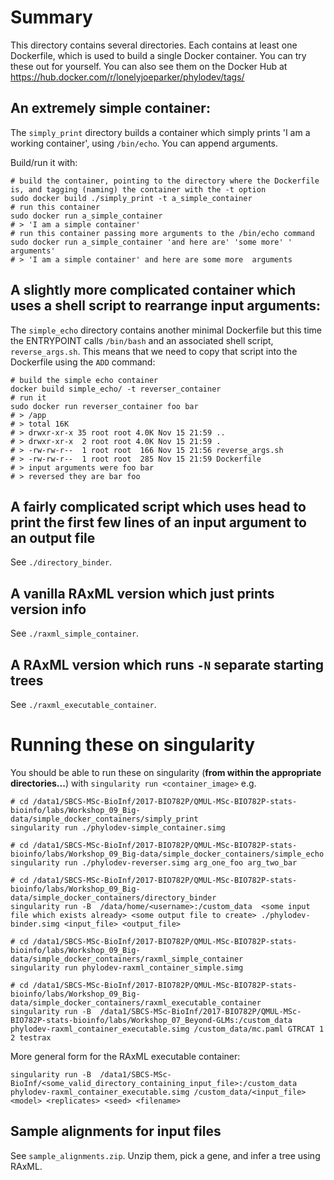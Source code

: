 # Summary

This directory contains several directories. Each contains at least one Dockerfile, which is used to build a single Docker container. You can try these out for yourself. You can also see them on the Docker Hub at https://hub.docker.com/r/lonelyjoeparker/phylodev/tags/

## An extremely simple container:

The `simply_print` directory builds a container which simply prints 'I am a working container', using `/bin/echo`. You can append arguments.

Build/run it with:

```
# build the container, pointing to the directory where the Dockerfile is, and tagging (naming) the container with the -t option
sudo docker build ./simply_print -t a_simple_container
# run this container
sudo docker run a_simple_container
# > 'I am a simple container'
# run this container passing more arguments to the /bin/echo command
sudo docker run a_simple_container 'and here are' 'some more' ' arguments'
# > 'I am a simple container' and here are some more  arguments
```

## A slightly more complicated container which uses a shell script to rearrange input arguments:

The `simple_echo` directory contains another minimal Dockerfile but this time the ENTRYPOINT calls `/bin/bash` and an associated shell script, `reverse_args.sh`. This means that we need to copy that script into the Dockerfile using the `ADD` command:

```
# build the simple echo container
docker build simple_echo/ -t reverser_container
# run it
sudo docker run reverser_container foo bar
# > /app
# > total 16K
# > drwxr-xr-x 35 root root 4.0K Nov 15 21:59 ..
# > drwxr-xr-x  2 root root 4.0K Nov 15 21:59 .
# > -rw-rw-r--  1 root root  166 Nov 15 21:56 reverse_args.sh
# > -rw-rw-r--  1 root root  285 Nov 15 21:59 Dockerfile
# > input arguments were foo bar
# > reversed they are bar foo
```

## A fairly complicated script which uses head to print the first few lines of an input argument to an output file

See `./directory_binder`.

## A vanilla RAxML version which just prints version info

See `./raxml_simple_container`.

## A RAxML version which runs `-N` separate starting trees

See `./raxml_executable_container`.

# Running these on singularity

You should be able to run these on singularity (**from within the appropriate directories...**) with `singularity run <container_image>` e.g.

```
# cd /data1/SBCS-MSc-BioInf/2017-BIO782P/QMUL-MSc-BIO782P-stats-bioinfo/labs/Workshop_09_Big-data/simple_docker_containers/simply_print
singularity run ./phylodev-simple_container.simg 

# cd /data1/SBCS-MSc-BioInf/2017-BIO782P/QMUL-MSc-BIO782P-stats-bioinfo/labs/Workshop_09_Big-data/simple_docker_containers/simple_echo
singularity run ./phylodev-reverser.simg arg_one_foo arg_two_bar

# cd /data1/SBCS-MSc-BioInf/2017-BIO782P/QMUL-MSc-BIO782P-stats-bioinfo/labs/Workshop_09_Big-data/simple_docker_containers/directory_binder
singularity run -B  /data/home/<username>:/custom_data  <some input file which exists already> <some output file to create> ./phylodev-binder.simg <input_file> <output_file>

# cd /data1/SBCS-MSc-BioInf/2017-BIO782P/QMUL-MSc-BIO782P-stats-bioinfo/labs/Workshop_09_Big-data/simple_docker_containers/raxml_simple_container
singularity run phylodev-raxml_container_simple.simg

# cd /data1/SBCS-MSc-BioInf/2017-BIO782P/QMUL-MSc-BIO782P-stats-bioinfo/labs/Workshop_09_Big-data/simple_docker_containers/raxml_executable_container
singularity run -B  /data1/SBCS-MSc-BioInf/2017-BIO782P/QMUL-MSc-BIO782P-stats-bioinfo/labs/Workshop_07_Beyond-GLMs:/custom_data phylodev-raxml_container_executable.simg /custom_data/mc.paml GTRCAT 1 2 testrax
```

More general form for the RAxML executable container:

```
singularity run -B  /data1/SBCS-MSc-BioInf/<some_valid_directory_containing_input_file>:/custom_data phylodev-raxml_container_executable.simg /custom_data/<input_file> <model> <replicates> <seed> <filename>
```

## Sample alignments for input files

See `sample_alignments.zip`. Unzip them, pick a gene, and infer a tree using RAxML.
